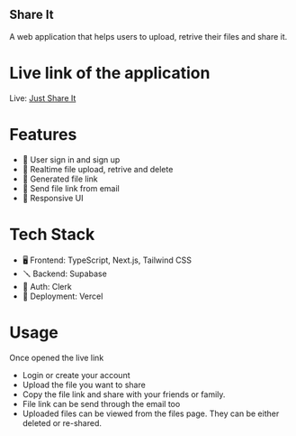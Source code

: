 ## Share It
A web application that helps users to upload, retrive their files and share it.

# Live link of the application
Live: [Just Share It](https://just-share-it.vercel.app/)

# Features
- 🔐 User sign in and sign up 
- 🧠 Realtime file upload, retrive and delete
- 🔗 Generated file link
- 📩 Send file link from email
- 🌼 Responsive UI

# Tech Stack
- 🖥️ Frontend: TypeScript, Next.js, Tailwind CSS
- 🪛 Backend: Supabase
- 🔐 Auth: Clerk
- 🚀 Deployment: Vercel

# Usage
Once opened the live link
- Login or create your account
- Upload the file you want to share
- Copy the file link and share with your friends or family.
- File link can be send through the email too
- Uploaded files can be viewed from the files page. They can be either deleted or re-shared.
